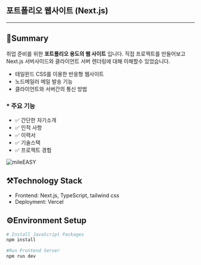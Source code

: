 ## 포트폴리오 웹사이트 (Next.js)

---

## 📝Summary

취업 준비를 위한 **포트폴리오 용도의 웹 사이트** 입니다.
직접 프로젝트를 만들어보고 Next.js 서버사이드와 클라이언트 서버 렌더링에 대해 이해할수 있었습니다.

- 테일윈드 CSS를 이용한 반응형 웹사이트
- 노드메일러 메일 발송 기능
- 클라이언트와 서버간의 통신 방법

### \* 주요 기능

- ✅ 간단한 자기소개
- ✅ 인적 사항
- ✅ 이력서
- ✅ 기술스택
- ✅ 프로젝트 경험

![mileEASY](/images/projects/mileEASY.png)

## ⚒️Technology Stack

- Frontend: Next.js, TypeScript, tailwind css
- Deployment: Vercel

## ⚙️Environment Setup

```bash
# Install JavaScript Packages
npm install

#Run Frontend Server
npm run dev
```
